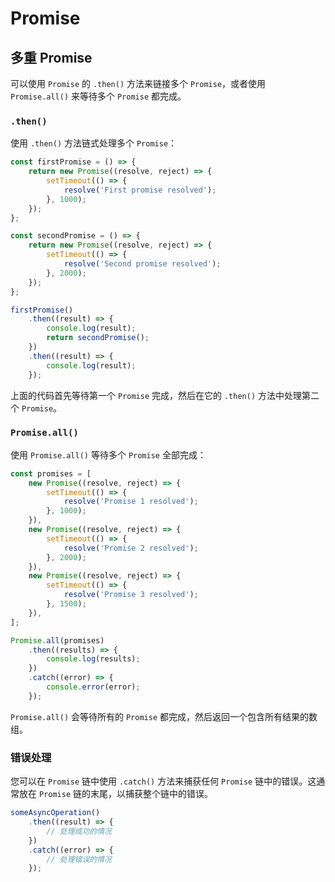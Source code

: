 # Promise

## 多重 Promise

可以使用 `Promise` 的 `.then()` 方法来链接多个 `Promise`，或者使用 `Promise.all()` 来等待多个 `Promise` 都完成。

### `.then()`

使用 `.then()` 方法链式处理多个 `Promise`：

```js
const firstPromise = () => {
	return new Promise((resolve, reject) => {
		setTimeout(() => {
			resolve('First promise resolved');
		}, 1000);
	});
};

const secondPromise = () => {
	return new Promise((resolve, reject) => {
		setTimeout(() => {
			resolve('Second promise resolved');
		}, 2000);
	});
};

firstPromise()
	.then((result) => {
		console.log(result);
		return secondPromise();
	})
	.then((result) => {
		console.log(result);
	});
```

上面的代码首先等待第一个 `Promise` 完成，然后在它的 `.then()` 方法中处理第二个 `Promise`。

### `Promise.all()`

使用 `Promise.all()` 等待多个 `Promise` 全部完成：

```js
const promises = [
	new Promise((resolve, reject) => {
		setTimeout(() => {
			resolve('Promise 1 resolved');
		}, 1000);
	}),
	new Promise((resolve, reject) => {
		setTimeout(() => {
			resolve('Promise 2 resolved');
		}, 2000);
	}),
	new Promise((resolve, reject) => {
		setTimeout(() => {
			resolve('Promise 3 resolved');
		}, 1500);
	}),
];

Promise.all(promises)
	.then((results) => {
		console.log(results);
	})
	.catch((error) => {
		console.error(error);
	});
```

`Promise.all()` 会等待所有的 `Promise` 都完成，然后返回一个包含所有结果的数组。

### 错误处理

您可以在 `Promise` 链中使用 `.catch()` 方法来捕获任何 `Promise` 链中的错误。这通常放在 `Promise` 链的末尾，以捕获整个链中的错误。

```js
someAsyncOperation()
	.then((result) => {
		// 处理成功的情况
	})
	.catch((error) => {
		// 处理错误的情况
	});
```
